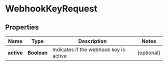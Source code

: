 

# WebhookKeyRequest


## Properties

| Name | Type | Description | Notes |
|------------ | ------------- | ------------- | -------------|
|**active** | **Boolean** | Indicates if the webhook key is active |  [optional] |



